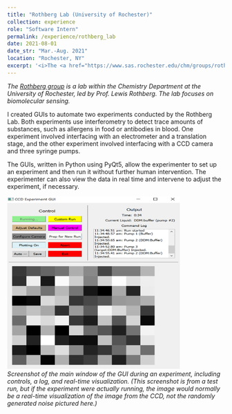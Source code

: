 ```yaml
---
title: "Rothberg Lab (University of Rochester)"
collection: experience
role: "Software Intern"
permalink: /experience/rothberg_lab
date: 2021-08-01
date_str: "Mar.-Aug. 2021"
location: "Rochester, NY"
excerpt: '<i>The <a href="https://www.sas.rochester.edu/chm/groups/rothberg/">Rothberg group</a> is a lab within the Chemistry Department at the University of Rochester, led by Prof. Lewis Rothberg. The lab focuses on biomolecular sensing.</i><br><br>I created GUIs to automate two experiments, allowing for control, automation, and monitoring of equipment.'
---
```


<i>The <a href="https://www.sas.rochester.edu/chm/groups/rothberg/">Rothberg group</a> is a lab within the Chemistry Department at the University of Rochester, led by Prof. Lewis Rothberg. The lab focuses on biomolecular sensing.</i>

I created GUIs to automate two experiments conducted by the Rothberg Lab. Both experiments use interferometry to detect trace amounts of substances, such as allergens in food or antibodies in blood. One experiment involved interfacing with an electrometer and a translation stage, and the other experiment involved interfacing with a CCD camera and three syringe pumps.

The GUIs, written in Python using PyQt5, allow the experimenter to set up an experiment and then run it without further human intervention. The experimenter can also view the data in real time and intervene to adjust the experiment, if necessary.

<p>
<img src="../images/rothberg_gui.png" alt="Screenshot GUI" height="400" width="400"><br>
<em>Screenshot of the main window of the GUI during an experiment, including controls, a log, and real-time visualization. (This screenshot is from a test run, but if the experiment were actually running, the image would normally be a real-time visualization of the image from the CCD, not the randomly generated noise pictured here.)</em>
</p>